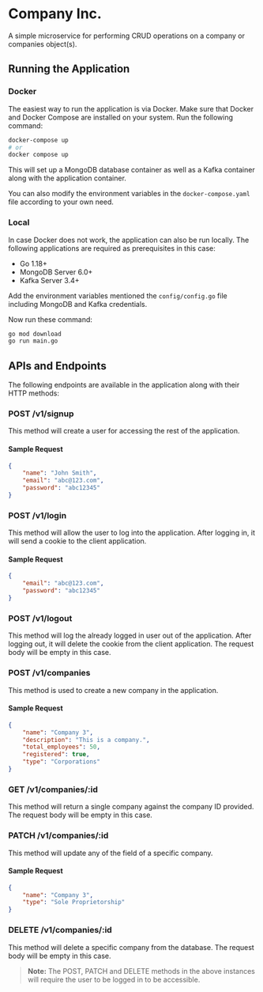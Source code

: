 # Company Inc.
A simple microservice for performing CRUD operations on a company or companies object(s).

## Running the Application

### Docker
The easiest way to run the application is via Docker. Make sure that Docker and Docker Compose are installed on your system. Run the following command:

```sh
docker-compose up
# or
docker compose up
```

This will set up a MongoDB database container as well as a Kafka container along with the application container.

You can also modify the environment variables in the `docker-compose.yaml` file according to your own need.

### Local
In case Docker does not work, the application can also be run locally. The following applications are required as prerequisites in this case:

- Go 1.18+
- MongoDB Server 6.0+
- Kafka Server 3.4+

Add the environment variables mentioned the `config/config.go` file including MongoDB and Kafka credentials.

Now run these command:

```sh
go mod download
go run main.go
```

## APIs and Endpoints

The following endpoints are available in the application along with their HTTP methods:


### POST /v1/signup
This method will create a user for accessing the rest of the application.

#### Sample Request

```json
{
    "name": "John Smith",
    "email": "abc@123.com",
    "password": "abc12345"
}
```

### POST /v1/login
This method will allow the user to log into the application. After logging in, it will send a cookie to the client application.

#### Sample Request

```json
{
    "email": "abc@123.com",
    "password": "abc12345"
}
```

### POST /v1/logout
This method will log the already logged in user out of the application. After logging out, it will delete the cookie from the client application. The request body will be empty in this case.

### POST /v1/companies
This method is used to create a new company in the application.

#### Sample Request

```json
{
    "name": "Company 3",
    "description": "This is a company.",
    "total_employees": 50,
    "registered": true,
    "type": "Corporations"
}
```

### GET /v1/companies/:id
This method will return a single company against the company ID provided. The request body will be empty in this case.

### PATCH /v1/companies/:id
This method will update any of the field of a specific company.

#### Sample Request

```json
{
    "name": "Company 3",
    "type": "Sole Proprietorship"
}
```

### DELETE /v1/companies/:id
This method will delete a specific company from the database. The request body will be empty in this case.

> **Note:** The POST, PATCH and DELETE methods in the above instances will require the user to be logged in to be accessible.
